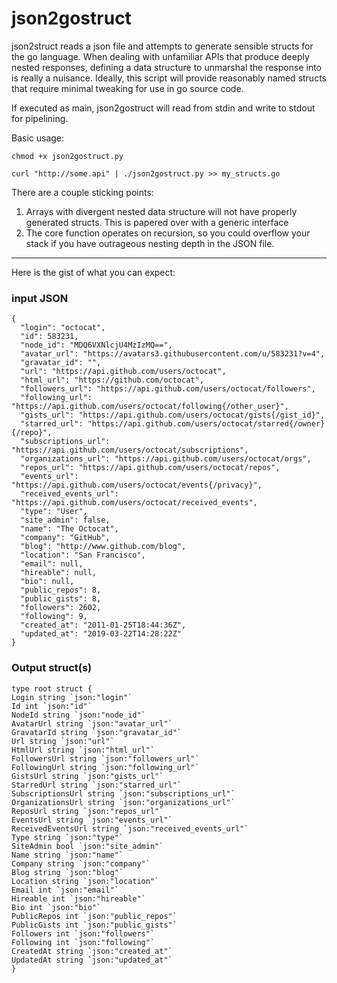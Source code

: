 # json2gostruct

json2struct reads a json file and attempts to generate sensible structs
for the go language. When dealing with unfamiliar APIs that produce deeply
nested responses, defining a data structure to unmarshal the response into is
really a nuisance. Ideally, this script will provide reasonably named structs
that require minimal tweaking for use in go source code.

If executed as main, json2gostruct will read from stdin and write to stdout for
pipelining.

Basic usage:

```
chmod +x json2gostruct.py

curl "http://some.api" | ./json2gostruct.py >> my_structs.go
```

There are a couple sticking points:

1. Arrays with divergent nested data structure will not have properly generated structs. This is papered over with a generic interface
2. The core function operates on recursion, so you could overflow your stack if you have outrageous nesting depth in the JSON file.

---

Here is the gist of what you can expect:

### input JSON

```
{
  "login": "octocat",
  "id": 583231,
  "node_id": "MDQ6VXNlcjU4MzIzMQ==",
  "avatar_url": "https://avatars3.githubusercontent.com/u/583231?v=4",
  "gravatar_id": "",
  "url": "https://api.github.com/users/octocat",
  "html_url": "https://github.com/octocat",
  "followers_url": "https://api.github.com/users/octocat/followers",
  "following_url": "https://api.github.com/users/octocat/following{/other_user}",
  "gists_url": "https://api.github.com/users/octocat/gists{/gist_id}",
  "starred_url": "https://api.github.com/users/octocat/starred{/owner}{/repo}",
  "subscriptions_url": "https://api.github.com/users/octocat/subscriptions",
  "organizations_url": "https://api.github.com/users/octocat/orgs",
  "repos_url": "https://api.github.com/users/octocat/repos",
  "events_url": "https://api.github.com/users/octocat/events{/privacy}",
  "received_events_url": "https://api.github.com/users/octocat/received_events",
  "type": "User",
  "site_admin": false,
  "name": "The Octocat",
  "company": "GitHub",
  "blog": "http://www.github.com/blog",
  "location": "San Francisco",
  "email": null,
  "hireable": null,
  "bio": null,
  "public_repos": 8,
  "public_gists": 8,
  "followers": 2602,
  "following": 9,
  "created_at": "2011-01-25T18:44:36Z",
  "updated_at": "2019-03-22T14:28:22Z"
}
```

### Output struct(s)

```
type root struct {
Login string `json:"login"`
Id int `json:"id"`
NodeId string `json:"node_id"`
AvatarUrl string `json:"avatar_url"`
GravatarId string `json:"gravatar_id"`
Url string `json:"url"`
HtmlUrl string `json:"html_url"`
FollowersUrl string `json:"followers_url"`
FollowingUrl string `json:"following_url"`
GistsUrl string `json:"gists_url"`
StarredUrl string `json:"starred_url"`
SubscriptionsUrl string `json:"subscriptions_url"`
OrganizationsUrl string `json:"organizations_url"`
ReposUrl string `json:"repos_url"`
EventsUrl string `json:"events_url"`
ReceivedEventsUrl string `json:"received_events_url"`
Type string `json:"type"`
SiteAdmin bool `json:"site_admin"`
Name string `json:"name"`
Company string `json:"company"`
Blog string `json:"blog"`
Location string `json:"location"`
Email int `json:"email"`
Hireable int `json:"hireable"`
Bio int `json:"bio"`
PublicRepos int `json:"public_repos"`
PublicGists int `json:"public_gists"`
Followers int `json:"followers"`
Following int `json:"following"`
CreatedAt string `json:"created_at"`
UpdatedAt string `json:"updated_at"`
}
```
